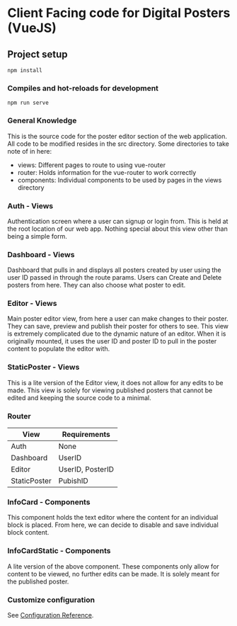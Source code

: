 # Client Facing code for Digital Posters (VueJS)

## Project setup
```
npm install
```

### Compiles and hot-reloads for development
```
npm run serve
```

### General Knowledge

This is the source code for the poster editor section of the web application. All code to be modified resides in the src directory. Some directories to take note of in here:

- views: Different pages to route to using vue-router
- router: Holds information for the vue-router to work correctly
- components: Individual components to be used by pages in the views directory

### Auth - Views

Authentication screen where a user can signup or login from. This is held at the root location of our web app. Nothing special about this view other than being a simple form. 

### Dashboard - Views

Dashboard that pulls in and displays all posters created by user using the user ID passed in through the route params. Users can Create and Delete posters from here. They can also choose what poster to edit.

### Editor - Views

Main poster editor view, from here a user can make changes to their poster. They can save, preview and publish their poster for others to see. This view is extremely complicated due to the dynamic nature of an editor. When it is originally mounted, it uses the user ID and poster ID to pull in the poster content to populate the editor with.

### StaticPoster - Views

This is a lite version of the Editor view, it does not allow for any edits to be made. This view is solely for viewing published posters that cannot be edited and keeping the source code to a minimal. 

### Router

|     View     |   Requirements   |
| ------------ | ---------------- |
| Auth         | None             |
| Dashboard    | UserID           |
| Editor       | UserID, PosterID |
| StaticPoster | PubishID         |

### InfoCard - Components

This component holds the text editor where the content for an individual block is placed. From here, we can decide to disable and save individual block content.

### InfoCardStatic - Components

A lite version of the above component. These components only allow for content to be viewed, no further edits can be made. It is solely meant for the published poster.

### Customize configuration
See [Configuration Reference](https://cli.vuejs.org/config/).
